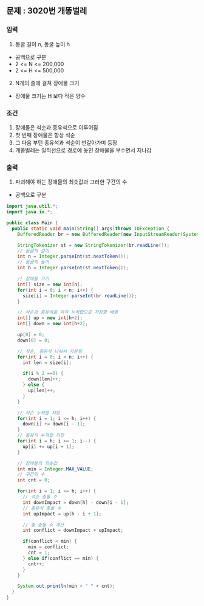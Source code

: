 ## 문제 : 3020번 개똥벌레 

### 입력
1. 동굴 길이 n, 동굴 높이 h 
- 공백으로 구분
- 2 <= N <= 200,000 
- 2 <= H <= 500,000
2. N개의 줄에 걸쳐 장애물 크기 
- 장애물 크기는 H 보다 작은 양수 

### 조건
1. 장애물은 석순과 종유석으로 이루어짐
2. 첫 번째 장애물은 항상 석순 
3. 그 다음 부턴 종유석과 석순이 번갈아가며 등장 
4. 개똥벌레는 일직선으로 경로에 놓인 장애물을 부수면서 지나감 

### 출력
1. 파괴해야 하는 장애물의 최솟값과 그러한 구간의 수 
- 공백으로 구분 

```java
import java.util.*;
import java.io.*;

public class Main {
  public static void main(String[] args)throws IOException {
    BufferedReader br = new BufferedReader(new InputStreamReader(System.in));

    StringTokenizer st = new StringTokenizer(br.readLine());
    // 동굴의 길이 
    int n = Integer.parseInt(st.nextToken());
    // 동굴의 높이 
    int h = Integer.parseInt(st.nextToken());

    // 장애물 크기
    int[] size = new int[n];
    for(int i = 0; i < n; i++) {
      size[i] = Integer.parseInt(br.readLine());
    }

    // 석순과 종유석을 각각 누적합으로 저장할 배열 
    int[] up = new int[h+2];
    int[] down = new int[h+2];

    up[0] = 0;
    down[0] = 0; 

    // 석순, 종유석 나눠서 카운팅 
    for(int i = 0; i < n; i++) {
      int len = size[i];

      if(i % 2 ==0) {
        down[len]++; 
      } else {
        up[len]++; 
      }
    }

    // 석순 누적합 저장 
    for(int i = 1; i <= h; i++) {
      down[i] += down[i - 1]; 
    }
    // 종유석 누적합 저장 
    for(int i = h; i >= 1; i--) {
      up[i] += up[i + 1]; 
    }

    // 장애물의 최솟값
    int min = Integer.MAX_VALUE;
    // 구간의 수
    int cnt = 0; 

    for(int i = 1; i <= h; i++) {
      // 석순 충돌 수 
      int downImpact = down[h] - down[i - 1];
      // 종유석 충돌 수 
      int upImpact = up[h - i + 1]; 

      // 총 충돌 수 계산 
      int conflict = downImpact + upImpact;

      if(conflict < min) {
        min = conflict;
        cnt = 1; 
      } else if(conflict == min) {
        cnt++; 
      }
    }

    System.out.println(min + " " + cnt);
  }
}
```